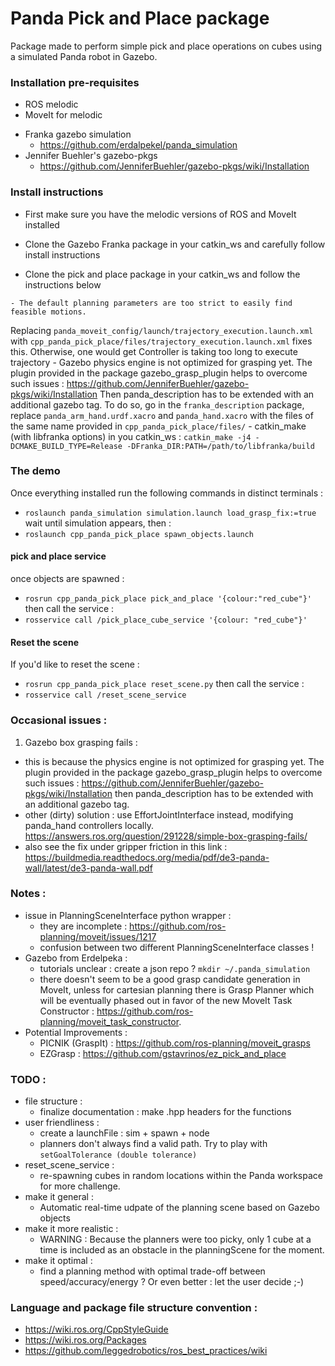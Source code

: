 # Panda Pick and Place package

Package made to perform simple pick and place operations on cubes using a simulated Panda robot in Gazebo.


### Installation pre-requisites
- ROS melodic
- MoveIt for melodic 
<!-- 
### MoveIt python bindings
https://wiki.ros.org/moveit_python
https://github.com/mikeferguson/moveit_python
sudo apt-get install ros-melodic-moveit-python
 -->
- Franka gazebo simulation
	- https://github.com/erdalpekel/panda_simulation
- Jennifer Buehler's gazebo-pkgs
	- https://github.com/JenniferBuehler/gazebo-pkgs/wiki/Installation

### Install instructions
- First make sure you have the melodic versions of ROS and MoveIt installed
<!-- here place install commands -->
- Clone the Gazebo Franka package in your catkin_ws and carefully follow install instructions
<!--  -->
- Clone the pick and place package in your catkin_ws and follow the instructions below
<!--  -->
	- The default planning parameters are too strict to easily find feasible motions.
Replacing `panda_moveit_config/launch/trajectory_execution.launch.xml` with `cpp_panda_pick_place/files/trajectory_execution.launch.xml`
fixes this. Otherwise, one would get Controller is taking too long to execute trajectory 
	- Gazebo physics engine is not optimized for grasping yet. 
The plugin provided in the package gazebo_grasp_plugin helps to overcome such issues :
https://github.com/JenniferBuehler/gazebo-pkgs/wiki/Installation
Then panda_description has to be extended with an additional gazebo tag.
To do so, go in the `franka_description` package, replace `panda_arm_hand.urdf.xacro` and `panda_hand.xacro`
with the files of the same name provided in `cpp_panda_pick_place/files/`
	- catkin_make (with libfranka options) in you catkin_ws :
	`catkin_make -j4 -DCMAKE_BUILD_TYPE=Release -DFranka_DIR:PATH=/path/to/libfranka/build`

### The demo
Once everything installed run the following commands in distinct terminals :
- `roslaunch panda_simulation simulation.launch load_grasp_fix:=true`
wait until simulation appears, then : 
- `roslaunch cpp_panda_pick_place spawn_objects.launch`

#### pick and place service
once objects are spawned :
- `rosrun cpp_panda_pick_place pick_and_place '{colour:"red_cube"}'`
then call the service :
- `rosservice call /pick_place_cube_service '{colour: "red_cube"}'`

#### Reset the scene
If you'd like to reset the scene : 
- `rosrun cpp_panda_pick_place reset_scene.py`
then call the service :
- `rosservice call /reset_scene_service`

### Occasional issues :
1. Gazebo box grasping fails : 
- this is because the physics engine is not optimized for grasping yet. The plugin provided in the package gazebo_grasp_plugin helps to overcome such issues :
https://github.com/JenniferBuehler/gazebo-pkgs/wiki/Installation
then panda_description has to be extended with an additional gazebo tag.
- other (dirty) solution : use EffortJointInterface instead, modifying panda_hand controllers locally.
https://answers.ros.org/question/291228/simple-box-grasping-fails/
- also see the fix under gripper friction in this link :
https://buildmedia.readthedocs.org/media/pdf/de3-panda-wall/latest/de3-panda-wall.pdf

### Notes : 
- issue in PlanningSceneInterface python wrapper : 
	* they are incomplete : https://github.com/ros-planning/moveit/issues/1217
	* confusion between two different PlanningSceneInterface classes !	
- Gazebo from Erdelpeka : 
	* tutorials unclear : create a json repo ? `mkdir ~/.panda_simulation`
	* there doesn't seem to be a good grasp candidate generation in MoveIt, unless for cartesian planning there is Grasp Planner 
	which will be eventually phased out in favor of the new MoveIt Task Constructor : https://github.com/ros-planning/moveit_task_constructor.
- Potential Improvements :
	* PICNIK (GraspIt) : https://github.com/ros-planning/moveit_grasps
	* EZGrasp : https://github.com/gstavrinos/ez_pick_and_place

### TODO :
- file structure :
	* finalize documentation : make .hpp headers for the functions
- user friendliness :
	* create a launchFile : sim + spawn + node 
	* planners don't always find a valid path. Try to play with `setGoalTolerance (double tolerance)`
- reset_scene_service : 
	* re-spawning cubes in random locations within the Panda workspace for more challenge.
- make it general :
	* Automatic real-time udpate of the planning scene based on Gazebo objects
- make it more realistic :
	* WARNING : Because the planners were too picky, only 1 cube at a time is included as an obstacle in the planningScene for the moment.
- make it optimal :
	* find a planning method with optimal trade-off between speed/accuracy/energy ? Or even better : let the user decide ;-)

### Language and package file structure convention : 
- https://wiki.ros.org/CppStyleGuide
- https://wiki.ros.org/Packages
- https://github.com/leggedrobotics/ros_best_practices/wiki